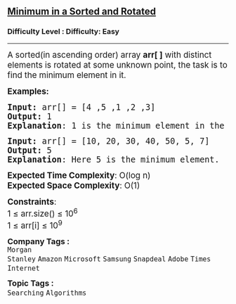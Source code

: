 <h2><a href="https://www.geeksforgeeks.org/problems/minimum-element-in-a-sorted-and-rotated-array3611/1?page=1&difficulty=Easy&status=unsolved&sortBy=submissions">Minimum in a Sorted and Rotated</a></h2><h3>Difficulty Level : Difficulty: Easy</h3><hr><div class="problems_problem_content__Xm_eO"><p><span style="font-size: 14pt;">A sorted(in ascending order) array <strong>arr[ ]</strong>&nbsp;with distinct elements is rotated at some unknown point, the task is to find the minimum element in it.</span></p>
<p><span style="font-size: 14pt;"><strong>Examples:</strong></span></p>
<pre><span style="font-size: 14pt;"><strong>Input: </strong>arr[] = [4 ,5 ,1 ,2 ,3]
<strong>Output: </strong>1
<strong>Explanation</strong>: 1 is the minimum element in the array.</span></pre>
<pre><span style="font-size: 14pt;"><strong>Input: </strong>arr[] = [10, 20, 30, 40, 50, 5, 7]
<strong>Output: </strong>5
<strong>Explanation</strong>: Here 5 is the minimum element.</span></pre>
<p><span style="font-size: 14pt;"><strong>Expected Time Complexity</strong>: O(log n)<br><strong>Expected Space&nbsp;</strong><strong>Complexity</strong>: O(1)<br></span></p>
<p><span style="font-size: 14pt;"><strong>Constraints</strong>:<br>1 ≤ arr.size() ≤ 10<sup>6</sup><br>1 ≤ arr[i] ≤ 10<sup>9</sup></span></p></div><p><span style=font-size:18px><strong>Company Tags : </strong><br><code>Morgan Stanley</code>&nbsp;<code>Amazon</code>&nbsp;<code>Microsoft</code>&nbsp;<code>Samsung</code>&nbsp;<code>Snapdeal</code>&nbsp;<code>Adobe</code>&nbsp;<code>Times Internet</code>&nbsp;<br><p><span style=font-size:18px><strong>Topic Tags : </strong><br><code>Searching</code>&nbsp;<code>Algorithms</code>&nbsp;